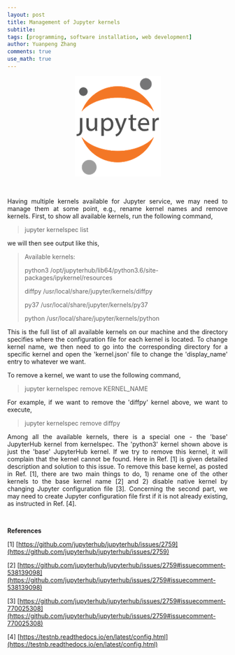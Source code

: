 ```yaml
---
layout: post
title: Management of Jupyter kernels
subtitle:
tags: [programming, software installation, web development]
author: Yuanpeng Zhang
comments: true
use_math: true
---
```


<p align='center'>
<img src="/assets/img/posts/jupyter.png"
   style="border:none;"
   alt="jupyter"
   title="jupyter" />
</p>

<br />

<p style='text-align: justify'>
Having multiple kernels available for Jupyter service, we may need to manage them at some point, e.g., rename kernel names and remove kernels. First, to show all available kernels, run the following command,
</p>

<blockquote cite="">
jupyter kernelspec list
</blockquote>

<p style='text-align: justify'>
we will then see output like this,
</p>

<blockquote cite="">
Available kernels:

  python3    /opt/jupyterhub/lib64/python3.6/site-packages/ipykernel/resources

  diffpy     /usr/local/share/jupyter/kernels/diffpy

  py37       /usr/local/share/jupyter/kernels/py37

  python     /usr/local/share/jupyter/kernels/python
</blockquote>

<p style='text-align: justify'>
This is the full list of all available kernels on our machine and the directory specifies where the configuration file for each kernel is located. To change kernel name, we then need to go into the corresponding directory for a specific kernel and open the 'kernel.json' file to change the 'display_name' entry to whatever we want.

<br />

To remove a kernel, we want to use the following command,
</p>

<blockquote cite="">
jupyter kernelspec remove KERNEL_NAME
</blockquote>

<p style='text-align: justify'>
For example, if we want to remove the 'diffpy' kernel above, we want to execute,
</p>

<blockquote cite="">
jupyter kernelspec remove diffpy
</blockquote>

<p style='text-align: justify'>
Among all the available kernels, there is a special one - the 'base' JupyterHub kernel from kernelspec. The 'python3' kernel shown above is just the 'base' JupyterHub kernel. If we try to remove this kernel, it will complain that the kernel cannot be found. Here in Ref. [1] is given detailed description and solution to this issue. To remove this base kernel, as posted in Ref. [1], there are two main things to do, 1) rename one of the other kernels to the base kernel name [2] and 2) disable native kernel by changing Jupyter configuration file [3]. Concerning the second part, we may need to create Jupyter configuration file first if it is not already existing, as instructed in Ref. [4].
</p>

<br />

<b>References</b>

[1] [https://github.com/jupyterhub/jupyterhub/issues/2759](https://github.com/jupyterhub/jupyterhub/issues/2759)

[2] [https://github.com/jupyterhub/jupyterhub/issues/2759#issuecomment-538139098](https://github.com/jupyterhub/jupyterhub/issues/2759#issuecomment-538139098)

[3] [https://github.com/jupyterhub/jupyterhub/issues/2759#issuecomment-770025308](https://github.com/jupyterhub/jupyterhub/issues/2759#issuecomment-770025308)

[4] [https://testnb.readthedocs.io/en/latest/config.html](https://testnb.readthedocs.io/en/latest/config.html)